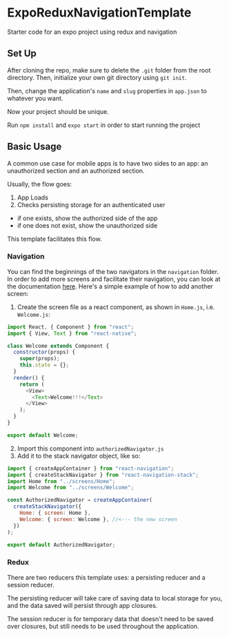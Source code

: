 # ExpoReduxNavigationTemplate

Starter code for an expo project using redux and navigation

## Set Up

After cloning the repo, make sure to delete the `.git` folder from the root directory. Then, initialize your own git directory using `git init`.

Then, change the application's `name` and `slug` properties in `app.json` to whatever you want.

Now your project should be unique.

Run `npm install` and `expo start` in order to start running the project

## Basic Usage

A common use case for mobile apps is to have two sides to an app: an unauthorized section and an authorized section.

Usually, the flow goes:

1. App Loads
2. Checks persisting storage for an authenticated user
  - if one exists, show the authorized side of the app
  - if one does not exist, show the unauthorized side

This template facilitates this flow.

### Navigation

You can find the beginnings of the two navigators in the `navigation` folder. In order to add more screens and facilitate their navigation, you can look at the documentation [here](https://reactnavigation.org/docs/getting-started). Here's a simple example of how to add another screen:

1. Create the screen file as a react component, as shown in `Home.js`, i.e. `Welcome.js`:

```js
import React, { Component } from "react";
import { View, Text } from "react-native";

class Welcome extends Component {
  constructor(props) {
    super(props);
    this.state = {};
  }
  render() {
    return (
      <View>
        <Text>Welcome!!!</Text>
      </View>
    );
  }
}

export default Welcome;
```

2. Import this component into `authorizedNavigator.js`
3. Add it to the stack navigator object, like so:

```js
import { createAppContainer } from "react-navigation";
import { createStackNavigator } from "react-navigation-stack";
import Home from "../screens/Home";
import Welcome from "../screens/Welcome";

const AuthorizedNavigator = createAppContainer(
  createStackNavigator({
    Home: { screen: Home },
    Welcome: { screen: Welcome }, //<--- the new screen
  })
);

export default AuthorizedNavigator;
```

### Redux

There are two reducers this template uses: a persisting reducer and a session reducer.

The persisting reducer will take care of saving data to local storage for you, and the data saved will persist through app closures.

The session reducer is for temporary data that doesn't need to be saved over closures, but still needs to be used throughout the application.
